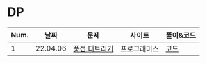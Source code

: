 # DP
| Num. | 날짜     | 문제                                                         | 사이트       | 풀이&코드                                                    |
| ---- | -------- | ------------------------------------------------------------ | ------------ | ------------------------------------------------------------ |
| 1    | 22.04.06 | [풍선 터트리기](https://programmers.co.kr/learn/courses/30/lessons/68646) | 프로그래머스 | [코드](./풍선_터트리기.cpp)|